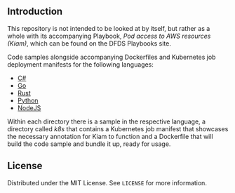 ## Introduction

This repository is not intended to be looked at by itself, but rather as a whole with its accompanying Playbook, *Pod access to AWS resources (Kiam)*, which can be found on the DFDS Playbooks site.

Code samples alongside accompanying Dockerfiles and Kubernetes job deployment manifests for the following languages:

* [C#](https://github.com/dfds/k8s-kiam-code-samples/tree/master/csharp-kiam_upload_to_s3)
* [Go](https://github.com/dfds/k8s-kiam-code-samples/tree/master/go-kiam_upload_to_s3)
* [Rust](https://github.com/dfds/k8s-kiam-code-samples/tree/master/rust-kiam_upload_to_s3)
* [Python](https://github.com/dfds/k8s-kiam-code-samples/tree/master/python-kiam_upload_to_s3)
* [NodeJS](https://github.com/dfds/k8s-kiam-code-samples/tree/master/nodejs-kiam_upload_to_s3)

Within each directory there is a sample in the respective language, a directory called *k8s* that contains a Kubernetes job manifest that showcases the necessary annotation for Kiam to function and a Dockerfile that will build the code sample and bundle it up, ready for usage.


## License

Distributed under the MIT License. See `LICENSE` for more information.
